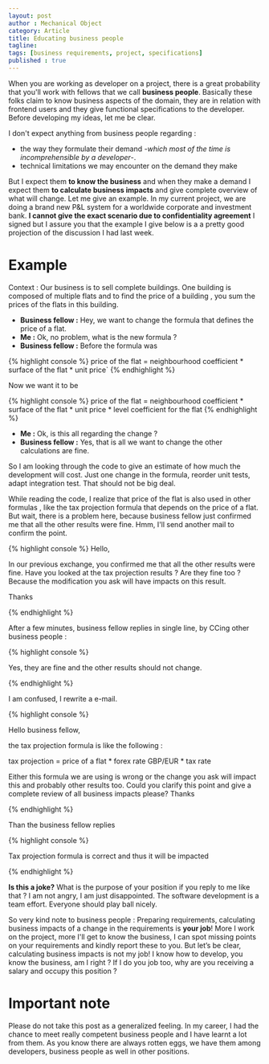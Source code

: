 ```yaml
---
layout: post
author : Mechanical Object
category: Article
title: Educating business people
tagline: 
tags: [business requirements, project, specifications]
published : true
---
```

When you are working as developer on a project, there is a great probability that you'll work with fellows that we call **business people**. Basically these folks claim to know business aspects of the domain, they are in relation with frontend users and they give functional specifications to the developer. Before developing my ideas, let me be clear. 

<!--more-->

I don't expect anything from business people regarding :

*   the way they formulate their demand _-which most of the time is incomprehensible by a developer_-.
*   technical limitations we may encounter on the demand they make

But I expect them **to know the business** and when they make a demand I expect them **to calculate business impacts** and give complete overview of what will change. Let me give an example. In my current project, we are doing a brand new P&L system for a worldwide corporate and investment bank. **I cannot give the exact scenario due to confidentiality agreement** I signed but I assure you that the example I give below is a a pretty good projection of the discussion I had last week.

# Example

Context : Our business is to sell complete buildings. One building is composed of multiple flats and to find the price of a building , you sum the prices of the flats in this building. 

* **Business fellow :** Hey, we want to change the formula that defines the price of a flat. 
* **Me :** Ok, no problem, what is the new formula ? 
* **Business fellow :** Before the formula was 

{% highlight console %}
price of the flat = neighbourhood coefficient * surface of the flat * unit price`
{% endhighlight %}

 Now we want it to be 

{% highlight console %}
price of the flat = neighbourhood coefficient * surface of the flat * unit price * level coefficient for the flat
{% endhighlight %}

 * **Me :** Ok, is this all regarding the change ?
 * **Business fellow :** Yes, that is all we want to change the other calculations are fine. 

 So I am looking through the code to give an estimate of how much the development will cost. Just one change in the formula, reorder unit tests, adapt integration test. That should not be big deal. 

 While reading the code, I realize that price of the flat is also used in other formulas , like the tax projection formula that depends on the price of a flat. But wait, there is a problem here, because business fellow just confirmed me that all the other results were fine. Hmm, I'll send another mail to confirm the point.

{% highlight console %}
Hello,

In our previous exchange, you confirmed me that all the other results were fine. Have you looked at the tax 
projection results ? Are they fine too ? Because the modification you ask will have impacts on this result.

Thanks

{% endhighlight %}


After a few minutes, business fellow replies in single line, by CCing other business people :

{% highlight console %}

Yes, they are fine and the other results should not change.

{% endhighlight %}

I am confused, I rewrite a e-mail.

{% highlight console %}

Hello business fellow,

the tax projection formula is like the following :

tax projection = price of a flat * forex rate GBP/EUR * tax rate 

Either this formula we are using is wrong or the change you ask will impact this and probably other results too.
Could you clarify this point and give a complete review of all business impacts please?
Thanks

{% endhighlight %}


Than the business fellow replies

{% highlight console %}

Tax projection formula is correct and thus it will be impacted 

{% endhighlight %}


**Is this a joke?** What is the purpose of your position if you reply to me like that ? I am not angry, I am just disappointed. The software development is a team effort. Everyone should play ball nicely. 

So very kind note to business people : Preparing requirements, calculating business impacts of a change in the requirements is **your job**! More I work on the project, more I'll get to know the business, I can spot missing points on your requirements and kindly report these to you. But let’s be clear, calculating business impacts is not my job! I know how to develop, you know the business, am I right ? If I do you job too, why are you receiving a salary and occupy this position ?

# Important note

Please do not take this post as a generalized feeling. In my career, I had the chance to meet really competent business people and I have learnt a lot from them. As you know there are always rotten eggs, we have them among developers, business people as well in other positions.
